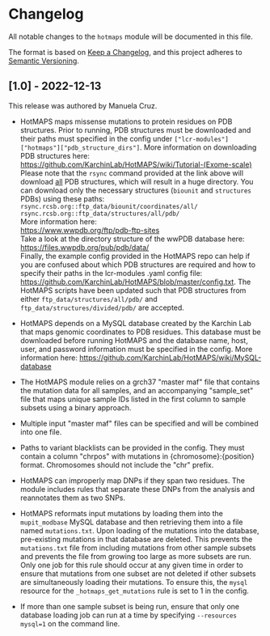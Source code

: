 # Changelog

All notable changes to the `hotmaps` module will be documented in this file.

The format is based on [Keep a Changelog](https://keepachangelog.com/en/1.0.0/),
and this project adheres to [Semantic Versioning](https://semver.org/spec/v2.0.0.html).

## [1.0] - 2022-12-13

This release was authored by Manuela Cruz.

- HotMAPS maps missense mutations to protein residues on PDB structures. Prior to running, PDB structures must be downloaded and their paths must specified in the config under `["lcr-modules"]["hotmaps"]["pdb_structure_dirs"]`. More information on downloading PDB structures here: https://github.com/KarchinLab/HotMAPS/wiki/Tutorial-(Exome-scale) <br />
Please note that the `rsync` command provided at the link above will download <ins>all</ins> PDB structures, which will result in a huge directory. You can download only the necessary structures (`biounit` and `structures` PDBs) using these paths:<br />
`rsync.rcsb.org::ftp_data/biounit/coordinates/all/`<br />
`rsync.rcsb.org::ftp_data/structures/all/pdb/`<br />
More information here:<br />
https://www.wwpdb.org/ftp/pdb-ftp-sites <br />
Take a look at the directory structure of the wwPDB database here:<br />
https://files.wwpdb.org/pub/pdb/data/ <br />
Finally, the example config provided in the HotMAPS repo can help if you are confused about which PDB structures are required and how to specify their paths in the lcr-modules .yaml config file: https://github.com/KarchinLab/HotMAPS/blob/master/config.txt. The HotMAPS scripts have been updated such that PDB structures from either `ftp_data/structures/all/pdb/` and `ftp_data/structures/divided/pdb/` are accepted.

- HotMAPS depends on a MySQL database created by the Karchin Lab that maps genomic coordinates to PDB residues. This database must be downloaded before running HotMAPS and the database name, host, user, and password information must be specified in the config. More information here: https://github.com/KarchinLab/HotMAPS/wiki/MySQL-database

- The HotMAPS module relies on a grch37 "master maf" file that contains the mutation data for all samples, and an accompanying "sample_set" file that maps unique sample IDs listed in the first column to sample subsets using a binary approach. 

- Multiple input "master maf" files can be specified and will be combined into one file.

- Paths to variant blacklists can be provided in the config. They must contain a column "chrpos" with mutations in {chromosome}:{position} format. Chromosomes should not include the "chr" prefix.

- HotMAPS can improperly map DNPs if they span two residues. The module includes rules that separate these DNPs from the analysis and reannotates them as two SNPs.

- HotMAPS reformats input mutations by loading them into the `mupit_modbase` MySQL database and then retrieving them into a file named `mutations.txt`. Upon loading of the mutations into the database, pre-existing mutations in that database are deleted. This prevents the `mutations.txt` file from including mutations from other sample subsets and prevents the file from growing too large as more subsets are run. Only one job for this rule should occur at any given time in order to ensure that mutations from one subset are not deleted if other subsets are simultaneously loading their mutations. To ensure this, the `mysql` resource for the `_hotmaps_get_mutations` rule is set to 1 in the config. 

- If more than one sample subset is being run, ensure that only one database loading job can run at a time by specifying `--resources mysql=1` on the command line.